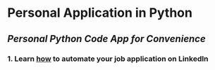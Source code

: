 # Personal Application in Python
## *Personal Python Code App for Convenience*

### 1. Learn [how](https://github.com/xipengchen/Personal-Application-Python/blob/master/EasyApply_LinkedIn.py) to automate your job application on LinkedIn 
